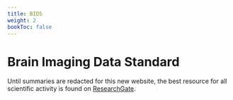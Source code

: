 ```yaml
---
title: BIDS
weight: 2
bookToc: false
---
```


# Brain Imaging Data Standard

Until summaries are redacted for this new website, the best resource for all scientific activity is found on [ResearchGate](https://www.researchgate.net/profile/Horea-Christian).
